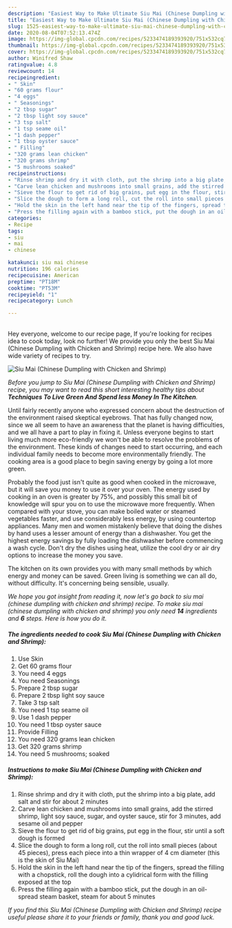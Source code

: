 ```yaml
---
description: "Easiest Way to Make Ultimate Siu Mai (Chinese Dumpling with Chicken and Shrimp)"
title: "Easiest Way to Make Ultimate Siu Mai (Chinese Dumpling with Chicken and Shrimp)"
slug: 1525-easiest-way-to-make-ultimate-siu-mai-chinese-dumpling-with-chicken-and-shrimp
date: 2020-08-04T07:52:13.474Z
image: https://img-global.cpcdn.com/recipes/5233474189393920/751x532cq70/siu-mai-chinese-dumpling-with-chicken-and-shrimp-recipe-main-photo.jpg
thumbnail: https://img-global.cpcdn.com/recipes/5233474189393920/751x532cq70/siu-mai-chinese-dumpling-with-chicken-and-shrimp-recipe-main-photo.jpg
cover: https://img-global.cpcdn.com/recipes/5233474189393920/751x532cq70/siu-mai-chinese-dumpling-with-chicken-and-shrimp-recipe-main-photo.jpg
author: Winifred Shaw
ratingvalue: 4.8
reviewcount: 14
recipeingredient:
- " Skin"
- "60 grams flour"
- "4 eggs"
- " Seasonings"
- "2 tbsp sugar"
- "2 tbsp light soy sauce"
- "3 tsp salt"
- "1 tsp seame oil"
- "1 dash pepper"
- "1 tbsp oyster sauce"
- " Filling"
- "320 grams lean chicken"
- "320 grams shrimp"
- "5 mushrooms soaked"
recipeinstructions:
- "Rinse shrimp and dry it with cloth, put the shrimp into a big plate, add salt and stir for about 2 minutes"
- "Carve lean chicken and mushrooms into small grains, add the stirred shrimp, light soy sauce, sugar, and oyster sauce, stir for 3 minutes, add sesame oil and pepper"
- "Sieve the flour to get rid of big grains, put egg in the flour, stir until a soft dough is formed"
- "Slice the dough to form a long roll, cut the roll into small pieces (about 45 pieces), press each piece into a thin wrapper of 4 cm diameter (this is the skin of Siu Mai)"
- "Hold the skin in the left hand near the tip of the fingers, spread the filling with a chopstick, roll the dough into a cylidrical form with the filling exposed at the top"
- "Press the filling again with a bamboo stick, put the dough in an oil-spread steam basket, steam for about 5 minutes"
categories:
- Recipe
tags:
- siu
- mai
- chinese

katakunci: siu mai chinese 
nutrition: 196 calories
recipecuisine: American
preptime: "PT18M"
cooktime: "PT53M"
recipeyield: "1"
recipecategory: Lunch

---
```

<br>
Hey everyone, welcome to our recipe page, If you're looking for recipes idea to cook today, look no further! We provide you only the best Siu Mai (Chinese Dumpling with Chicken and Shrimp) recipe here. We also have wide variety of recipes to try.
<br>


![Siu Mai (Chinese Dumpling with Chicken and Shrimp)](https://img-global.cpcdn.com/recipes/5233474189393920/751x532cq70/siu-mai-chinese-dumpling-with-chicken-and-shrimp-recipe-main-photo.jpg)

<i>Before you jump to Siu Mai (Chinese Dumpling with Chicken and Shrimp) recipe, you may want to read this short interesting healthy tips about 
<strong>Techniques To Live Green And Spend less Money In The Kitchen</strong>.</i>
</br>

Until fairly recently anyone who expressed concern about the destruction of the environment raised skeptical eyebrows. That has fully changed now, since we all seem to have an awareness that the planet is having difficulties, and we all have a part to play in fixing it. Unless everyone begins to start living much more eco-friendly we won't be able to resolve the problems of the environment. These kinds of changes need to start occurring, and each individual family needs to become more environmentally friendly. The cooking area is a good place to begin saving energy by going a lot more green.

Probably the food just isn't quite as good when cooked in the microwave, but it will save you money to use it over your oven. The energy used by cooking in an oven is greater by 75%, and possibly this small bit of knowledge will spur you on to use the microwave more frequently. When compared with your stove, you can make boiled water or steamed vegetables faster, and use considerably less energy, by using countertop appliances. Many men and women mistakenly believe that doing the dishes by hand uses a lesser amount of energy than a dishwasher. You get the highest energy savings by fully loading the dishwasher before commencing a wash cycle. Don't dry the dishes using heat, utilize the cool dry or air dry options to increase the money you save.

The kitchen on its own provides you with many small methods by which energy and money can be saved. Green living is something we can all do, without difficulty. It's concerning being sensible, usually.


<i>We hope you got insight from reading it, now let's go back to siu mai (chinese dumpling with chicken and shrimp) recipe. To make siu mai (chinese dumpling with chicken and shrimp) you only need <strong>14</strong> ingredients and <strong>6</strong> steps. Here is how you do it.
</i>

##### The ingredients needed to cook Siu Mai (Chinese Dumpling with Chicken and Shrimp):

1. Use  Skin
1. Get 60 grams flour
1. You need 4 eggs
1. You need  Seasonings
1. Prepare 2 tbsp sugar
1. Prepare 2 tbsp light soy sauce
1. Take 3 tsp salt
1. You need 1 tsp seame oil
1. Use 1 dash pepper
1. You need 1 tbsp oyster sauce
1. Provide  Filling
1. You need 320 grams lean chicken
1. Get 320 grams shrimp
1. You need 5 mushrooms; soaked


##### Instructions to make Siu Mai (Chinese Dumpling with Chicken and Shrimp):

1. Rinse shrimp and dry it with cloth, put the shrimp into a big plate, add salt and stir for about 2 minutes
1. Carve lean chicken and mushrooms into small grains, add the stirred shrimp, light soy sauce, sugar, and oyster sauce, stir for 3 minutes, add sesame oil and pepper
1. Sieve the flour to get rid of big grains, put egg in the flour, stir until a soft dough is formed
1. Slice the dough to form a long roll, cut the roll into small pieces (about 45 pieces), press each piece into a thin wrapper of 4 cm diameter (this is the skin of Siu Mai)
1. Hold the skin in the left hand near the tip of the fingers, spread the filling with a chopstick, roll the dough into a cylidrical form with the filling exposed at the top
1. Press the filling again with a bamboo stick, put the dough in an oil-spread steam basket, steam for about 5 minutes


<i>If you find this Siu Mai (Chinese Dumpling with Chicken and Shrimp) recipe useful please share it to your friends or family, thank you and good luck.</i>
